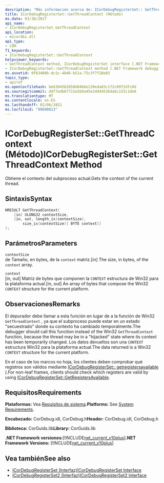 ```yaml
---
description: 'Más información acerca de: ICorDebugRegisterSet:: GetThreadContext (método)'
title: ICorDebugRegisterSet::GetThreadContext (Método)
ms.date: 03/30/2017
api_name:
- ICorDebugRegisterSet.GetThreadContext
api_location:
- mscordbi.dll
api_type:
- COM
f1_keywords:
- ICorDebugRegisterSet::GetThreadContext
helpviewer_keywords:
- GetThreadContext method, ICorDebugRegisterSet interface [.NET Framework debugging]
- ICorDebugRegisterSet::GetThreadContext method [.NET Framework debugging]
ms.assetid: 0f63400b-dc1c-48d6-b51a-75c3f7f28e03
topic_type:
- apiref
ms.openlocfilehash: be6384562858d04b6e139eda83c172c09f2dfc0d
ms.sourcegitcommit: ddf7edb67715a5b9a45e3dd44536dabc153c1de0
ms.translationtype: MT
ms.contentlocale: es-ES
ms.lasthandoff: 02/06/2021
ms.locfileid: "99690813"
---
```

# <a name="icordebugregistersetgetthreadcontext-method"></a><span data-ttu-id="c3ccb-103">ICorDebugRegisterSet::GetThreadContext (Método)</span><span class="sxs-lookup"><span data-stu-id="c3ccb-103">ICorDebugRegisterSet::GetThreadContext Method</span></span>

<span data-ttu-id="c3ccb-104">Obtiene el contexto del subproceso actual.</span><span class="sxs-lookup"><span data-stu-id="c3ccb-104">Gets the context of the current thread.</span></span>  
  
## <a name="syntax"></a><span data-ttu-id="c3ccb-105">Sintaxis</span><span class="sxs-lookup"><span data-stu-id="c3ccb-105">Syntax</span></span>  
  
```cpp  
HRESULT GetThreadContext(  
    [in] ULONG32 contextSize,  
    [in, out, length_is(contextSize),  
        size_is(contextSize)] BYTE context[]  
);  
```  
  
## <a name="parameters"></a><span data-ttu-id="c3ccb-106">Parámetros</span><span class="sxs-lookup"><span data-stu-id="c3ccb-106">Parameters</span></span>  

 `contextSize`  
 <span data-ttu-id="c3ccb-107">de Tamaño, en bytes, de la `context` matriz.</span><span class="sxs-lookup"><span data-stu-id="c3ccb-107">[in] The size, in bytes, of the `context` array.</span></span>  
  
 `context`  
 <span data-ttu-id="c3ccb-108">[in, out] Matriz de bytes que componen la `CONTEXT` estructura de Win32 para la plataforma actual.</span><span class="sxs-lookup"><span data-stu-id="c3ccb-108">[in, out] An array of bytes that compose the Win32 `CONTEXT` structure for the current platform.</span></span>  
  
## <a name="remarks"></a><span data-ttu-id="c3ccb-109">Observaciones</span><span class="sxs-lookup"><span data-stu-id="c3ccb-109">Remarks</span></span>  

 <span data-ttu-id="c3ccb-110">El depurador debe llamar a esta función en lugar de a la función de Win32 `GetThreadContext` , ya que el subproceso puede estar en un estado "secuestrado" donde su contexto ha cambiado temporalmente.</span><span class="sxs-lookup"><span data-stu-id="c3ccb-110">The debugger should call this function instead of the Win32 `GetThreadContext` function, because the thread may be in a "hijacked" state where its context has been temporarily changed.</span></span> <span data-ttu-id="c3ccb-111">Los datos devueltos son una `CONTEXT` estructura Win32 para la plataforma actual.</span><span class="sxs-lookup"><span data-stu-id="c3ccb-111">The data returned is a Win32 `CONTEXT` structure for the current platform.</span></span>  
  
 <span data-ttu-id="c3ccb-112">En el caso de los marcos no hoja, los clientes deben comprobar qué registros son válidos mediante [ICorDebugRegisterSet:: getregistersavailable (](icordebugregisterset-getregistersavailable-method.md).</span><span class="sxs-lookup"><span data-stu-id="c3ccb-112">For non-leaf frames, clients should check which registers are valid by using [ICorDebugRegisterSet::GetRegistersAvailable](icordebugregisterset-getregistersavailable-method.md).</span></span>  
  
## <a name="requirements"></a><span data-ttu-id="c3ccb-113">Requisitos</span><span class="sxs-lookup"><span data-stu-id="c3ccb-113">Requirements</span></span>  

 <span data-ttu-id="c3ccb-114">**Plataformas:** Vea [Requisitos de sistema](../../get-started/system-requirements.md).</span><span class="sxs-lookup"><span data-stu-id="c3ccb-114">**Platforms:** See [System Requirements](../../get-started/system-requirements.md).</span></span>  
  
 <span data-ttu-id="c3ccb-115">**Encabezado:** CorDebug.idl, CorDebug.h</span><span class="sxs-lookup"><span data-stu-id="c3ccb-115">**Header:** CorDebug.idl, CorDebug.h</span></span>  
  
 <span data-ttu-id="c3ccb-116">**Biblioteca:** CorGuids.lib</span><span class="sxs-lookup"><span data-stu-id="c3ccb-116">**Library:** CorGuids.lib</span></span>  
  
 <span data-ttu-id="c3ccb-117">**.NET Framework versiones:**[!INCLUDE[net_current_v10plus](../../../../includes/net-current-v10plus-md.md)]</span><span class="sxs-lookup"><span data-stu-id="c3ccb-117">**.NET Framework Versions:** [!INCLUDE[net_current_v10plus](../../../../includes/net-current-v10plus-md.md)]</span></span>  
  
## <a name="see-also"></a><span data-ttu-id="c3ccb-118">Vea también</span><span class="sxs-lookup"><span data-stu-id="c3ccb-118">See also</span></span>

- [<span data-ttu-id="c3ccb-119">ICorDebugRegisterSet (Interfaz)</span><span class="sxs-lookup"><span data-stu-id="c3ccb-119">ICorDebugRegisterSet Interface</span></span>](icordebugregisterset-interface.md)
- [<span data-ttu-id="c3ccb-120">ICorDebugRegisterSet2 (Interfaz)</span><span class="sxs-lookup"><span data-stu-id="c3ccb-120">ICorDebugRegisterSet2 Interface</span></span>](icordebugregisterset2-interface.md)
